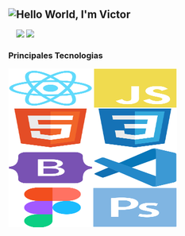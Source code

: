 ## Hello World, I'm Victor  <a href="url"><img src="https://github.com/TheDudeThatCode/TheDudeThatCode/raw/master/Assets/Earth.gif" align="left" height="80"  ></a>

[![](https://camo.githubusercontent.com/c00f87aeebbec37f3ee0857cc4c20b21fefde8a96caf4744383ebfe44a47fe3f/68747470733a2f2f696d672e736869656c64732e696f2f62616467652f2d4c696e6b6564496e2d2532333030373742353f7374796c653d666f722d7468652d6261646765266c6f676f3d6c696e6b6564696e266c6f676f436f6c6f723d7768697465)](https://www.linkedin.com/in/victor-lira-front-end/)  [![](https://camo.githubusercontent.com/927d6b3961fa048ff7303daf291cb5869dfa25018997cf8c1373c2f6a85b1458/68747470733a2f2f696d672e736869656c64732e696f2f62616467652f2d476d61696c2d2532333333333f7374796c653d666f722d7468652d6261646765266c6f676f3d676d61696c266c6f676f436f6c6f723d7768697465)](mailto:shareedq123@gmail.com)
### Principales Tecnologias 


   <a href="url"><img src="https://raw.githubusercontent.com/devicons/devicon/master/icons/react/react-original.svg" align="left" height="80" width="170" ></a>
   
   <a href="url"><img src="https://raw.githubusercontent.com/devicons/devicon/master/icons/javascript/javascript-plain.svg" align="left" height="80" width="170" ></a>
 <a href="url"><img src="https://raw.githubusercontent.com/devicons/devicon/master/icons/html5/html5-original.svg" align="left" height="80" width="170" ></a>
 <a href="url"><img src="https://raw.githubusercontent.com/devicons/devicon/master/icons/css3/css3-original.svg" align="left" height="80" width="170" ></a>
  <a href="url"><img src="https://raw.githubusercontent.com/devicons/devicon/master/icons/bootstrap/bootstrap-plain.svg" align="left" height="80" width="170" ></a>

 
<a href="url"><img src="https://github.com/devicons/devicon/raw/master/icons/vscode/vscode-original.svg" align="left" height="80" width="170" ></a>
<a href="url"><img src="https://github.com/devicons/devicon/raw/master/icons/figma/figma-original.svg" align="left" height="80" width="170" ></a>
<a href="url"><img src="https://github.com/devicons/devicon/raw/master/icons/photoshop/photoshop-plain.svg" align="left" height="80" width="170" ></a>
